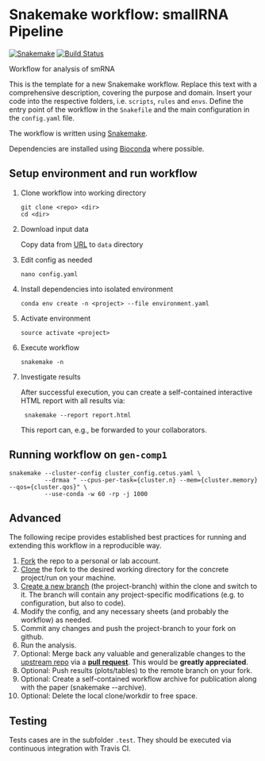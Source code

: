 # Snakemake workflow: smallRNA Pipeline

[![Snakemake](https://img.shields.io/badge/snakemake-≥6.6.1-brightgreen.svg)](https://snakemake.bitbucket.io)
[![Build Status](https://travis-ci.org/troycomi/adamson_smRNA.svg?branch=master)](https://travis-ci.org/snakemake-workflows/adamson_smRNA)

Workflow for analysis of smRNA

This is the template for a new Snakemake workflow. Replace this text with a comprehensive description, covering the purpose and domain.
Insert your code into the respective folders, i.e. `scripts`, `rules` and `envs`. Define the entry point of the workflow in the `Snakefile` and the main configuration in the `config.yaml` file.

The workflow is written using [Snakemake](https://snakemake.readthedocs.io/).

Dependencies are installed using [Bioconda](https://bioconda.github.io/) where possible.

## Setup environment and run workflow

1.  Clone workflow into working directory

    ```
    git clone <repo> <dir>
    cd <dir>
    ```

2.  Download input data

    Copy data from [URL]() to `data` directory

3.  Edit config as needed

    ```
    nano config.yaml
    ```

4.  Install dependencies into isolated environment

    ```
    conda env create -n <project> --file environment.yaml
    ```

5.  Activate environment

    ```
    source activate <project>
    ```

6.  Execute workflow

    ```
    snakemake -n
    ```

7. Investigate results

    After successful execution, you can create a self-contained interactive HTML report with all results via:

        snakemake --report report.html

    This report can, e.g., be forwarded to your collaborators.


## Running workflow on `gen-comp1`

```
snakemake --cluster-config cluster_config.cetus.yaml \
          --drmaa " --cpus-per-task={cluster.n} --mem={cluster.memory} --qos={cluster.qos}" \
          --use-conda -w 60 -rp -j 1000
```

## Advanced

The following recipe provides established best practices for running and extending this workflow in a reproducible way.

1. [Fork](https://help.github.com/en/articles/fork-a-repo) the repo to a personal or lab account.
2. [Clone](https://help.github.com/en/articles/cloning-a-repository) the fork to the desired working directory for the concrete project/run on your machine.
3. [Create a new branch](https://git-scm.com/docs/gittutorial#_managing_branches) (the project-branch) within the clone and switch to it. The branch will contain any project-specific modifications (e.g. to configuration, but also to code).
4. Modify the config, and any necessary sheets (and probably the workflow) as needed.
5. Commit any changes and push the project-branch to your fork on github.
6. Run the analysis.
7. Optional: Merge back any valuable and generalizable changes to the [upstream repo](https://github.com/troycomi/adamson_smRNA) via a [**pull request**](https://help.github.com/en/articles/creating-a-pull-request). This would be **greatly appreciated**.
8. Optional: Push results (plots/tables) to the remote branch on your fork.
9. Optional: Create a self-contained workflow archive for publication along with the paper (snakemake --archive).
10. Optional: Delete the local clone/workdir to free space.

## Testing

Tests cases are in the subfolder `.test`. They should be executed via continuous integration with Travis CI.
